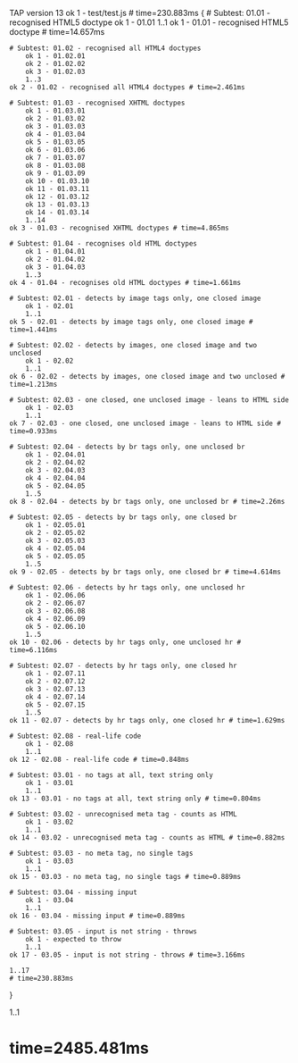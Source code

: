 TAP version 13
ok 1 - test/test.js # time=230.883ms {
    # Subtest: 01.01 - recognised HTML5 doctype
        ok 1 - 01.01
        1..1
    ok 1 - 01.01 - recognised HTML5 doctype # time=14.657ms
    
    # Subtest: 01.02 - recognised all HTML4 doctypes
        ok 1 - 01.02.01
        ok 2 - 01.02.02
        ok 3 - 01.02.03
        1..3
    ok 2 - 01.02 - recognised all HTML4 doctypes # time=2.461ms
    
    # Subtest: 01.03 - recognised XHTML doctypes
        ok 1 - 01.03.01
        ok 2 - 01.03.02
        ok 3 - 01.03.03
        ok 4 - 01.03.04
        ok 5 - 01.03.05
        ok 6 - 01.03.06
        ok 7 - 01.03.07
        ok 8 - 01.03.08
        ok 9 - 01.03.09
        ok 10 - 01.03.10
        ok 11 - 01.03.11
        ok 12 - 01.03.12
        ok 13 - 01.03.13
        ok 14 - 01.03.14
        1..14
    ok 3 - 01.03 - recognised XHTML doctypes # time=4.865ms
    
    # Subtest: 01.04 - recognises old HTML doctypes
        ok 1 - 01.04.01
        ok 2 - 01.04.02
        ok 3 - 01.04.03
        1..3
    ok 4 - 01.04 - recognises old HTML doctypes # time=1.661ms
    
    # Subtest: 02.01 - detects by image tags only, one closed image
        ok 1 - 02.01
        1..1
    ok 5 - 02.01 - detects by image tags only, one closed image # time=1.441ms
    
    # Subtest: 02.02 - detects by images, one closed image and two unclosed
        ok 1 - 02.02
        1..1
    ok 6 - 02.02 - detects by images, one closed image and two unclosed # time=1.213ms
    
    # Subtest: 02.03 - one closed, one unclosed image - leans to HTML side
        ok 1 - 02.03
        1..1
    ok 7 - 02.03 - one closed, one unclosed image - leans to HTML side # time=0.933ms
    
    # Subtest: 02.04 - detects by br tags only, one unclosed br
        ok 1 - 02.04.01
        ok 2 - 02.04.02
        ok 3 - 02.04.03
        ok 4 - 02.04.04
        ok 5 - 02.04.05
        1..5
    ok 8 - 02.04 - detects by br tags only, one unclosed br # time=2.26ms
    
    # Subtest: 02.05 - detects by br tags only, one closed br
        ok 1 - 02.05.01
        ok 2 - 02.05.02
        ok 3 - 02.05.03
        ok 4 - 02.05.04
        ok 5 - 02.05.05
        1..5
    ok 9 - 02.05 - detects by br tags only, one closed br # time=4.614ms
    
    # Subtest: 02.06 - detects by hr tags only, one unclosed hr
        ok 1 - 02.06.06
        ok 2 - 02.06.07
        ok 3 - 02.06.08
        ok 4 - 02.06.09
        ok 5 - 02.06.10
        1..5
    ok 10 - 02.06 - detects by hr tags only, one unclosed hr # time=6.116ms
    
    # Subtest: 02.07 - detects by hr tags only, one closed hr
        ok 1 - 02.07.11
        ok 2 - 02.07.12
        ok 3 - 02.07.13
        ok 4 - 02.07.14
        ok 5 - 02.07.15
        1..5
    ok 11 - 02.07 - detects by hr tags only, one closed hr # time=1.629ms
    
    # Subtest: 02.08 - real-life code
        ok 1 - 02.08
        1..1
    ok 12 - 02.08 - real-life code # time=0.848ms
    
    # Subtest: 03.01 - no tags at all, text string only
        ok 1 - 03.01
        1..1
    ok 13 - 03.01 - no tags at all, text string only # time=0.804ms
    
    # Subtest: 03.02 - unrecognised meta tag - counts as HTML
        ok 1 - 03.02
        1..1
    ok 14 - 03.02 - unrecognised meta tag - counts as HTML # time=0.882ms
    
    # Subtest: 03.03 - no meta tag, no single tags
        ok 1 - 03.03
        1..1
    ok 15 - 03.03 - no meta tag, no single tags # time=0.889ms
    
    # Subtest: 03.04 - missing input
        ok 1 - 03.04
        1..1
    ok 16 - 03.04 - missing input # time=0.889ms
    
    # Subtest: 03.05 - input is not string - throws
        ok 1 - expected to throw
        1..1
    ok 17 - 03.05 - input is not string - throws # time=3.166ms
    
    1..17
    # time=230.883ms
}

1..1
# time=2485.481ms
